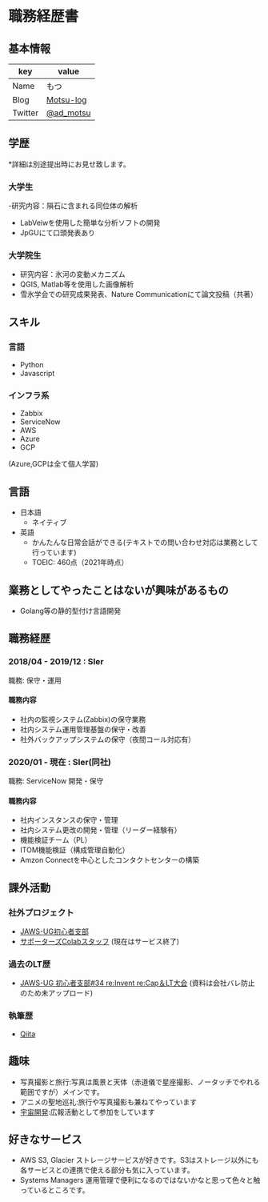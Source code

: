 # 職務経歴書

## 基本情報

|key|value|
|---|-----|
|Name|もつ|
|Blog|[Motsu-log](https://motsu-log.com/)|
|Twitter|[@ad_motsu](https://twitter.com/ad_motsu)|

## 学歴
\*詳細は別途提出時にお見せ致します。
### 大学生
 -研究内容：隕石に含まれる同位体の解析
 - LabVeiwを使用した簡単な分析ソフトの開発
 - JpGUにて口頭発表あり
### 大学院生
 - 研究内容：氷河の変動メカニズム
 - QGIS, Matlab等を使用した画像解析
 - 雪氷学会での研究成果発表、Nature Communicationにて論文投稿（共著）

## スキル
### 言語
- Python
- Javascript

### インフラ系

- Zabbix
- ServiceNow
- AWS
- Azure
- GCP

(Azure,GCPは全て個人学習)

## 言語

- 日本語
  - ネイティブ
- 英語
  - かんたんな日常会話ができる(テキストでの問い合わせ対応は業務として行っています)
  - TOEIC: 460点（2021年時点）

## 業務としてやったことはないが興味があるもの
 - Golang等の静的型付け言語開発

## 職務経歴

### 2018/04 - 2019/12 : SIer

職務: 保守・運用

#### 職務内容

- 社内の監視システム(Zabbix)の保守業務
- 社内システム運用管理基盤の保守・改善
- 社外バックアップシステムの保守（夜間コール対応有）

### 2020/01 - 現在 : SIer(同社)

職務: ServiceNow 開発・保守

#### 職務内容

- 社内インスタンスの保守・管理
- 社内システム更改の開発・管理（リーダー経験有）
- 機能検証チーム（PL）
- ITOM機能検証（構成管理自動化）
- Amzon Connectを中心としたコンタクトセンターの構築


## 課外活動

### 社外プロジェクト
* [JAWS-UG初心者支部](https://jawsug-bgnr.connpass.com/)
* [サポーターズColabスタッフ](https://supporterz-seminar.connpass.com/)
(現在はサービス終了)

### 過去のLT歴
* [JAWS-UG 初心者支部#34 re:Invent re:Cap＆LT大会](https://jawsug-bgnr.connpass.com/event/197370/)
(資料は会社バレ防止のため未アップロード)

### 執筆歴
* [Qiita](https://qiita.com/ad_motsu)

## 趣味
- 写真撮影と旅行:写真は風景と天体（赤道儀で星座撮影、ノータッチでやれる範囲ですが）メインです。
- アニメの聖地巡礼:旅行や写真撮影も兼ねてやっています
- [宇宙開発](https://www.rymansat.com/):広報活動として参加をしています

## 好きなサービス
 - AWS S3, Glacier
ストレージサービスが好きです。S3はストレージ以外にも各サービスとの連携で使える部分も気に入っています。
 - Systems Managers
運用管理で便利になるのではないかなと思って色々と触っているところです。
